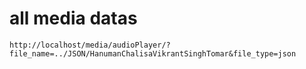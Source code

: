 # all media datas
`http://localhost/media/audioPlayer/?file_name=../JSON/HanumanChalisaVikrantSinghTomar&file_type=json`